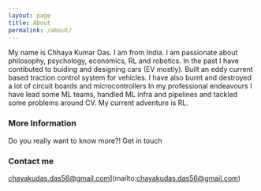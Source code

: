```yaml
---
layout: page
title: About
permalink: /about/
---
```


My name is Chhaya Kumar Das. I am from India. I am passionate about philosophy, psychology, economics, RL and robotics. In the past I have contibuted to buiding and designing cars (EV mostly). Built an eddy current based traction control system for vehicles. I have also burnt and destroyed a lot of circuit boards and microcontrollers In my professional endeavours I have lead some ML teams, handled ML infra and pipelines and tackled some problems around CV. My current adventure is RL.   

### More Information

Do you really want to know more?! Get in touch

### Contact me

chayakudas.das56@gmail.com](mailto:chayakudas.das56@gmail.com)
